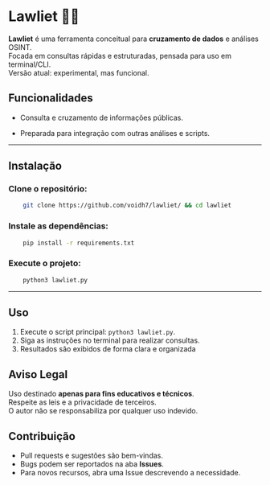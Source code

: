 # Lawliet 🕵️‍♂️

**Lawliet** é uma ferramenta conceitual para **cruzamento de dados** e análises OSINT.  
Focada em consultas rápidas e estruturadas, pensada para uso em terminal/CLI.  
Versão atual: experimental, mas funcional.

## Funcionalidades

- Consulta e cruzamento de informações públicas.

- Preparada para integração com outras análises e scripts.

---

## Instalação

### Clone o repositório:

```bash
    git clone https://github.com/voidh7/lawliet/ && cd lawliet
```
### Instale as dependências:

```bash
    pip install -r requirements.txt
```
### Execute o projeto:
```bash
    python3 lawliet.py
```

---

## Uso

1. Execute o script principal: `python3 lawliet.py`.
2. Siga as instruções no terminal para realizar consultas.
3. Resultados são exibidos de forma clara e organizada 


## Aviso Legal

Uso destinado **apenas para fins educativos e técnicos**.  
Respeite as leis e a privacidade de terceiros.  
O autor não se responsabiliza por qualquer uso indevido.


## Contribuição

- Pull requests e sugestões são bem-vindas.
- Bugs podem ser reportados na aba **Issues**.
- Para novos recursos, abra uma Issue descrevendo a necessidade.

